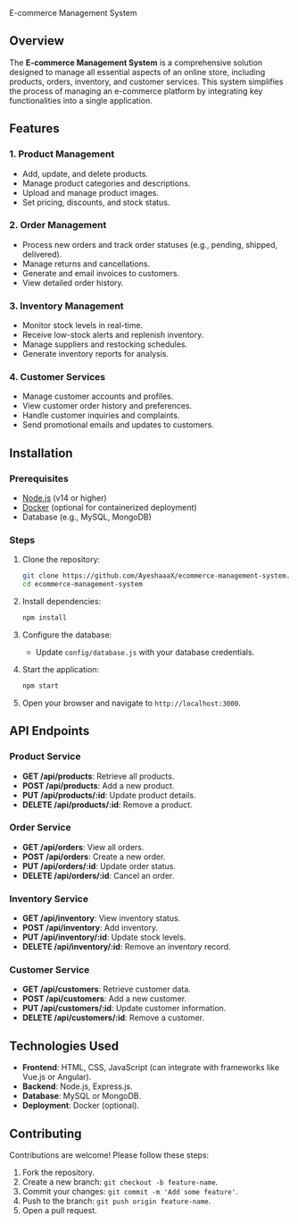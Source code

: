 E-commerce Management System

## Overview
The **E-commerce Management System** is a comprehensive solution designed to manage all essential aspects of an online store, including products, orders, inventory, and customer services. This system simplifies the process of managing an e-commerce platform by integrating key functionalities into a single application.

## Features

### 1. Product Management
- Add, update, and delete products.
- Manage product categories and descriptions.
- Upload and manage product images.
- Set pricing, discounts, and stock status.

### 2. Order Management
- Process new orders and track order statuses (e.g., pending, shipped, delivered).
- Manage returns and cancellations.
- Generate and email invoices to customers.
- View detailed order history.

### 3. Inventory Management
- Monitor stock levels in real-time.
- Receive low-stock alerts and replenish inventory.
- Manage suppliers and restocking schedules.
- Generate inventory reports for analysis.

### 4. Customer Services
- Manage customer accounts and profiles.
- View customer order history and preferences.
- Handle customer inquiries and complaints.
- Send promotional emails and updates to customers.

## Installation

### Prerequisites
- [Node.js](https://nodejs.org/) (v14 or higher)
- [Docker](https://www.docker.com/) (optional for containerized deployment)
- Database (e.g., MySQL, MongoDB)

### Steps
1. Clone the repository:
   ```bash
   git clone https://github.com/AyeshaaaX/ecommerce-management-system.git
   cd ecommerce-management-system
   ```
2. Install dependencies:
   ```bash
   npm install
   ```
3. Configure the database:
   - Update `config/database.js` with your database credentials.
   
4. Start the application:
   ```bash
   npm start
   ```
5. Open your browser and navigate to `http://localhost:3000`.

## API Endpoints

### Product Service
- **GET /api/products**: Retrieve all products.
- **POST /api/products**: Add a new product.
- **PUT /api/products/:id**: Update product details.
- **DELETE /api/products/:id**: Remove a product.

### Order Service
- **GET /api/orders**: View all orders.
- **POST /api/orders**: Create a new order.
- **PUT /api/orders/:id**: Update order status.
- **DELETE /api/orders/:id**: Cancel an order.

### Inventory Service
- **GET /api/inventory**: View inventory status.
- **POST /api/inventory**: Add inventory.
- **PUT /api/inventory/:id**: Update stock levels.
- **DELETE /api/inventory/:id**: Remove an inventory record.

### Customer Service
- **GET /api/customers**: Retrieve customer data.
- **POST /api/customers**: Add a new customer.
- **PUT /api/customers/:id**: Update customer information.
- **DELETE /api/customers/:id**: Remove a customer.

## Technologies Used
- **Frontend**: HTML, CSS, JavaScript (can integrate with frameworks like Vue.js or Angular).
- **Backend**: Node.js, Express.js.
- **Database**: MySQL or MongoDB.
- **Deployment**: Docker (optional).

## Contributing
Contributions are welcome! Please follow these steps:
1. Fork the repository.
2. Create a new branch: `git checkout -b feature-name`.
3. Commit your changes: `git commit -m 'Add some feature'`.
4. Push to the branch: `git push origin feature-name`.
5. Open a pull request.
